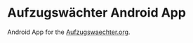 # Aufzugswächter Android App

Android App for the [Aufzugswaechter.org](http://www.aufzugswaechter.org).
